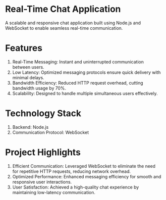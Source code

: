 # Real-Time Chat Application
A scalable and responsive chat application built using Node.js and WebSocket to enable seamless real-time communication.

# Features
1. Real-Time Messaging: Instant and uninterrupted communication between users.
2. Low Latency: Optimized messaging protocols ensure quick delivery with minimal delays.
3. Bandwidth Efficiency: Reduced HTTP request overhead, cutting bandwidth usage by 70%.
4. Scalability: Designed to handle multiple simultaneous users effectively.

# Technology Stack
1. Backend: Node.js
2. Communication Protocol: WebSocket

# Project Highlights
1. Efficient Communication: Leveraged WebSocket to eliminate the need for repetitive HTTP requests, reducing network overhead.
2. Optimized Performance: Enhanced messaging efficiency for smooth and responsive user interactions.
3. User Satisfaction: Achieved a high-quality chat experience by maintaining low-latency communication.

